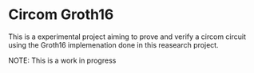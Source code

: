 # Circom Groth16
This is a experimental project aiming to prove and verify a circom circuit using the Groth16 implemenation done in this reasearch project.



NOTE: This is a work in progress